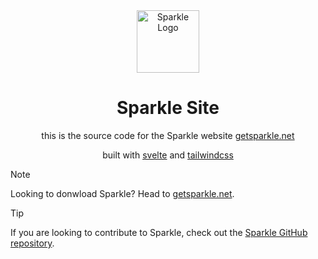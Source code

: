 <div align="center">
    <img src="https://raw.githubusercontent.com/Parcoil/Sparkle/v2/resources/sparklelogo.png" alt="Sparkle Logo" width="100" height="100">
    <h1>Sparkle Site</h1>
    <p>this is the source code for the Sparkle website <a href="https://getsparkle.net">getsparkle.net</a></p>
    <p>built with <a href="https://svelte.dev">svelte</a> and <a href="https://tailwindcss.com">tailwindcss</a></p>
</div>

> [!NOTE]  
> Looking to donwload Sparkle? Head to <a href="https://getsparkle.net">getsparkle.net</a>.

> [!TIP]  
> If you are looking to contribute to Sparkle, check out the <a href="https://github.com/Parcoil/Sparkle">Sparkle GitHub repository</a>.
